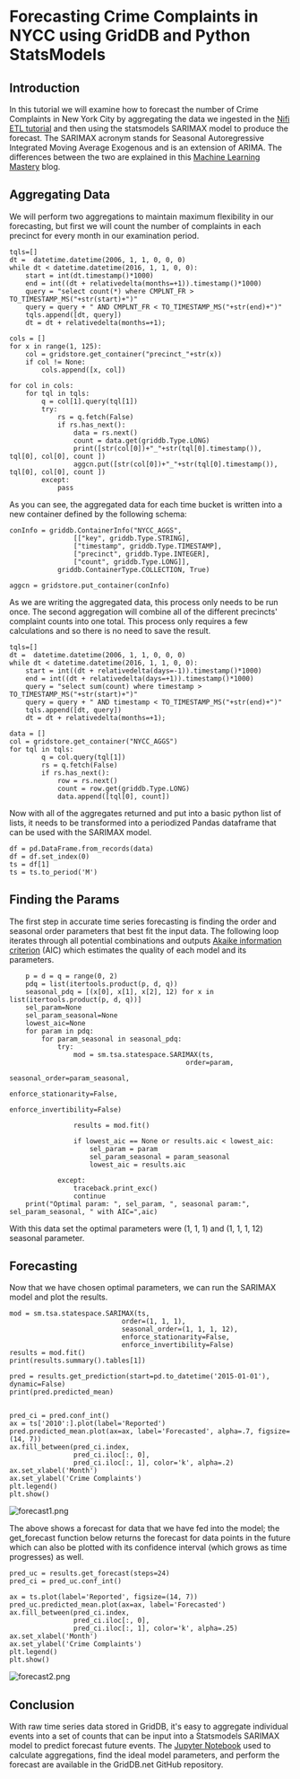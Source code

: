 # Forecasting Crime Complaints in NYCC using GridDB and Python StatsModels

## Introduction

In this tutorial we will examine how to forecast the number of Crime Complaints in New York City by aggregating the data we ingested in the [Nifi ETL tutorial](./nifi) and then using the statsmodels SARIMAX model to produce the forecast. The SARIMAX acronym stands for Seasonal Autoregressive Integrated Moving Average Exogenous and is an extension of ARIMA. The differences between the two are explained in this [Machine Learning Mastery](https://machinelearningmastery.com/sarima-for-time-series-forecasting-in-python/) blog. 

## Aggregating Data

We will perform two aggregations to maintain maximum flexibility in our forecasting, but first we will count the number of complaints in each precinct for every month in our examination period.

```
tqls=[]
dt =  datetime.datetime(2006, 1, 1, 0, 0, 0)
while dt < datetime.datetime(2016, 1, 1, 0, 0):
    start = int(dt.timestamp()*1000)
    end = int((dt + relativedelta(months=+1)).timestamp()*1000)
    query = "select count(*) where CMPLNT_FR > TO_TIMESTAMP_MS("+str(start)+")"
    query = query + " AND CMPLNT_FR < TO_TIMESTAMP_MS("+str(end)+")"
    tqls.append([dt, query])
    dt = dt + relativedelta(months=+1);

cols = []
for x in range(1, 125):
    col = gridstore.get_container("precinct_"+str(x))
    if col != None:
        cols.append([x, col])

for col in cols:
    for tql in tqls:
        q = col[1].query(tql[1])
        try:
            rs = q.fetch(False)
            if rs.has_next():
                data = rs.next()
                count = data.get(griddb.Type.LONG)
                print([str(col[0])+"_"+str(tql[0].timestamp()), tql[0], col[0], count ])
                aggcn.put([str(col[0])+"_"+str(tql[0].timestamp()), tql[0], col[0], count ])
        except:
            pass
```

As you can see, the aggregated data for each time bucket is written into a new container defined by the following schema:

```
conInfo = griddb.ContainerInfo("NYCC_AGGS",
                [["key", griddb.Type.STRING], 
                ["timestamp", griddb.Type.TIMESTAMP],
                ["precinct", griddb.Type.INTEGER],
                ["count", griddb.Type.LONG]],
            griddb.ContainerType.COLLECTION, True)

aggcn = gridstore.put_container(conInfo)
```

As we are writing the aggregated data, this process only needs to be run once. The second aggregation will combine all of the different precincts' complaint counts into one total. This process only requires a few calculations and so there is no need to save the result.

```
tqls=[]
dt =  datetime.datetime(2006, 1, 1, 0, 0, 0)
while dt < datetime.datetime(2016, 1, 1, 0, 0):
    start = int((dt + relativedelta(days=-1)).timestamp()*1000)
    end = int((dt + relativedelta(days=+1)).timestamp()*1000)
    query = "select sum(count) where timestamp > TO_TIMESTAMP_MS("+str(start)+")"
    query = query + " AND timestamp < TO_TIMESTAMP_MS("+str(end)+")"
    tqls.append([dt, query])
    dt = dt + relativedelta(months=+1);

data = []
col = gridstore.get_container("NYCC_AGGS")
for tql in tqls:
        q = col.query(tql[1])
        rs = q.fetch(False)
        if rs.has_next():
            row = rs.next()
            count = row.get(griddb.Type.LONG)
            data.append([tql[0], count])
```

Now with all of the aggregates returned and put into a basic python list of lists, it needs to be transformed into a periodized Pandas dataframe that can be used with the SARIMAX model.

```
df = pd.DataFrame.from_records(data)
df = df.set_index(0)
ts = df[1]
ts = ts.to_period('M')

```


## Finding the Params

The first step in accurate time series forecasting is finding the order and seasonal order parameters that best fit the input data. The following loop iterates through all potential combinations and outputs [Akaike information criterion](https://en.wikipedia.org/wiki/Akaike_information_criterion) (AIC) which estimates the quality of each model and its parameters.

```
    p = d = q = range(0, 2)
    pdq = list(itertools.product(p, d, q))
    seasonal_pdq = [(x[0], x[1], x[2], 12) for x in list(itertools.product(p, d, q))]
    sel_param=None
    sel_param_seasonal=None
    lowest_aic=None
    for param in pdq:
        for param_seasonal in seasonal_pdq:
            try:
                mod = sm.tsa.statespace.SARIMAX(ts,
                                            order=param,
                                            seasonal_order=param_seasonal,
                                            enforce_stationarity=False,
                                            enforce_invertibility=False)

                results = mod.fit()

                if lowest_aic == None or results.aic < lowest_aic:
                    sel_param = param
                    sel_param_seasonal = param_seasonal
                    lowest_aic = results.aic

            except:
                traceback.print_exc()
                continue
    print("Optimal param: ", sel_param, ", seasonal param:", sel_param_seasonal, " with AIC=",aic)
```

With this data set the optimal parameters were (1, 1, 1) and (1, 1, 1, 12) seasonal parameter. 

## Forecasting

Now that we have chosen optimal parameters, we can run the SARIMAX model and plot the results. 

```
mod = sm.tsa.statespace.SARIMAX(ts,
                            order=(1, 1, 1),
                            seasonal_order=(1, 1, 1, 12),
                            enforce_stationarity=False,
                            enforce_invertibility=False)
results = mod.fit()
print(results.summary().tables[1])

pred = results.get_prediction(start=pd.to_datetime('2015-01-01'), dynamic=False)
print(pred.predicted_mean)


pred_ci = pred.conf_int()
ax = ts['2010':].plot(label='Reported')
pred.predicted_mean.plot(ax=ax, label='Forecasted', alpha=.7, figsize=(14, 7))
ax.fill_between(pred_ci.index,
                pred_ci.iloc[:, 0],
                pred_ci.iloc[:, 1], color='k', alpha=.2)
ax.set_xlabel('Month')
ax.set_ylabel('Crime Complaints')
plt.legend()
plt.show()
```

![forecast1.png](./img/forecast1.png)

The above shows a forecast for data that we have fed into the model; the get_forecast function below returns the forecast for data points in the future which can also be plotted with its confidence interval (which grows as time progresses) as well.

```
pred_uc = results.get_forecast(steps=24)
pred_ci = pred_uc.conf_int()

ax = ts.plot(label='Reported', figsize=(14, 7))
pred_uc.predicted_mean.plot(ax=ax, label='Forecasted')
ax.fill_between(pred_ci.index,
                pred_ci.iloc[:, 0],
                pred_ci.iloc[:, 1], color='k', alpha=.25)
ax.set_xlabel('Month')
ax.set_ylabel('Crime Complaints')
plt.legend()
plt.show()
```

![forecast2.png](./img/forecast2.png)

## Conclusion

With raw time series data stored in GridDB, it's easy to aggregate individual events into a set of counts that can be input into a Statsmodels SARIMAX model to predict forecast future events. The [Jupyter Notebook](https://github.com/griddbnet/tsforecasting/blob/main/TS%20Forecasting.ipynb) used to calculate aggregations, find the ideal model parameters, and perform the forecast are available in the GridDB.net GitHub repository. 
